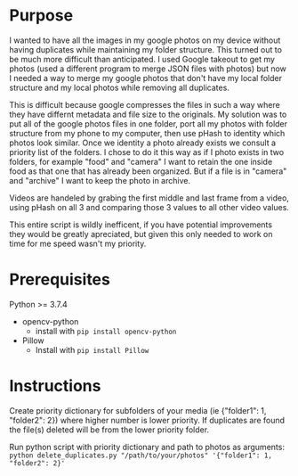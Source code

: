 # Purpose
I wanted to have all the images in my google photos on my device without having duplicates while maintaining my folder structure. This turned out to be much more difficult than anticipated. I used Google takeout to get my photos (used a different program to merge JSON files with photos) but now I needed a way to merge my google photos that don't have my local folder structure and my local photos while removing all duplicates.

This is difficult because google compresses the files in such a way where they have differnt metadata and file size to the originals. My solution was to put all of the google photos files in one folder, port all my photos with folder structure from my phone to my computer, then use pHash to identity which photos look similar. Once we identity a photo already exists we consult a priority list of the folders. I chose to do it this way as if I photo exists in two folders, for example "food" and "camera" I want to retain the one inside food as that one that has already been organized. But if a file is in "camera" and "archive" I want to keep the photo in archive.

Videos are handeled by grabing the first middle and last frame from a video, using pHash on all 3 and comparing those 3 values to all other video values.

This entire script is wildly inefficent, if you have potential improvements they would be greatly apreciated, but given this only needed to work on time for me speed wasn't my priority.  

# Prerequisites
Python >= 3.7.4
- opencv-python
  - install with `pip install opencv-python`
- Pillow
  - Install with `pip install Pillow`
# Instructions
Create priority dictionary for subfolders of your media (ie {"folder1": 1, "folder2": 2}) where higher number is lower priority. If duplicates are found the file(s) deleted will be from the lower priority folder.

Run python script with priority dictionary and path to photos as arguments: 
`python delete_duplicates.py "/path/to/your/photos" '{"folder1": 1, "folder2": 2}'`
